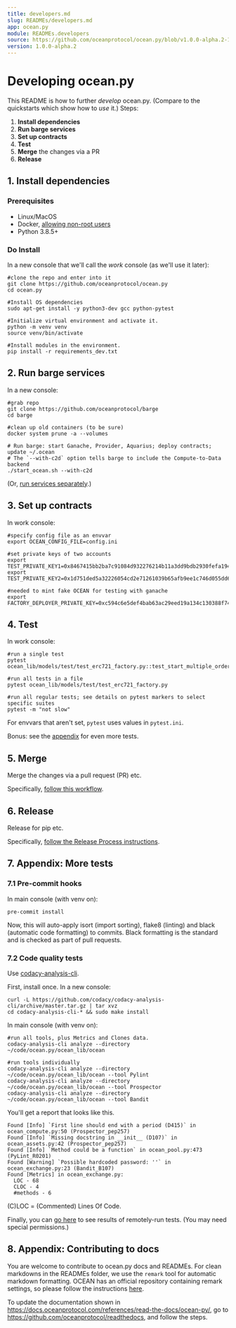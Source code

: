 ```yaml
---
title: developers.md
slug: READMEs/developers.md
app: ocean.py
module: READMEs.developers
source: https://github.com/oceanprotocol/ocean.py/blob/v1.0.0-alpha.2-1-g9fb6083/READMEs/developers.md
version: 1.0.0-alpha.2
---
```

<!--
Copyright 2022 Ocean Protocol Foundation
SPDX-License-Identifier: Apache-2.0
-->

# Developing ocean.py

This README is how to further _develop_ ocean.py. (Compare to the quickstarts which show how to _use_ it.)
Steps:

1.  **Install dependencies**
2.  **Run barge services**
3.  **Set up contracts**
4.  **Test**
5.  **Merge** the changes via a PR
6.  **Release**

## 1. Install dependencies

### Prerequisites

-   Linux/MacOS
-   Docker, [allowing non-root users](https://www.thegeekdiary.com/run-docker-as-a-non-root-user/)
-   Python 3.8.5+

### Do Install

In a new console that we'll call the _work_ console (as we'll use it later):

```console
#clone the repo and enter into it
git clone https://github.com/oceanprotocol/ocean.py
cd ocean.py

#Install OS dependencies
sudo apt-get install -y python3-dev gcc python-pytest

#Initialize virtual environment and activate it.
python -m venv venv
source venv/bin/activate

#Install modules in the environment.
pip install -r requirements_dev.txt
```

## 2. Run barge services

In a new console:

```console
#grab repo
git clone https://github.com/oceanprotocol/barge
cd barge

#clean up old containers (to be sure)
docker system prune -a --volumes

# Run barge: start Ganache, Provider, Aquarius; deploy contracts; update ~/.ocean
# The `--with-c2d` option tells barge to include the Compute-to-Data backend
./start_ocean.sh --with-c2d
```

(Or, [run services separately](services.md).)

## 3. Set up contracts

In work console:

```console
#specify config file as an envvar
export OCEAN_CONFIG_FILE=config.ini

#set private keys of two accounts
export TEST_PRIVATE_KEY1=0x8467415bb2ba7c91084d932276214b11a3dd9bdb2930fefa194b666dd8020b99
export TEST_PRIVATE_KEY2=0x1d751ded5a32226054cd2e71261039b65afb9ee1c746d055dd699b1150a5befc

#needed to mint fake OCEAN for testing with ganache
export FACTORY_DEPLOYER_PRIVATE_KEY=0xc594c6e5def4bab63ac29eed19a134c130388f74f019bc74b8f4389df2837a58
```

## 4. Test

In work console:
```console
#run a single test
pytest ocean_lib/models/test/test_erc721_factory.py::test_start_multiple_order

#run all tests in a file
pytest ocean_lib/models/test/test_erc721_factory.py

#run all regular tests; see details on pytest markers to select specific suites
pytest -m "not slow"

```

For envvars that aren't set, `pytest` uses values in `pytest.ini`.

Bonus: see the [appendix](developers.md#7-appendix-more-tests) for even more tests.

## 5. Merge

Merge the changes via a pull request (PR) etc.

Specifically, [follow this workflow](https://docs.oceanprotocol.com/concepts/contributing/#fix-or-improve-core-software).

## 6. Release

Release for pip etc.

Specifically, [follow the Release Process instructions](./release-process.md).

## 7. Appendix: More tests

### 7.1 Pre-commit hooks

In main console (with venv on):

```console
pre-commit install
```

Now, this will auto-apply isort (import sorting), flake8 (linting) and black (automatic code formatting) to commits. Black formatting is the standard and is checked as part of pull requests.

### 7.2 Code quality tests

Use [codacy-analysis-cli](https://github.com/codacy/codacy-analysis-cli).

First, install once. In a new console:

```console
curl -L https://github.com/codacy/codacy-analysis-cli/archive/master.tar.gz | tar xvz
cd codacy-analysis-cli-* && sudo make install
```

In main console (with venv on):

```console
#run all tools, plus Metrics and Clones data.
codacy-analysis-cli analyze --directory ~/code/ocean.py/ocean_lib/ocean

#run tools individually
codacy-analysis-cli analyze --directory ~/code/ocean.py/ocean_lib/ocean --tool Pylint
codacy-analysis-cli analyze --directory ~/code/ocean.py/ocean_lib/ocean --tool Prospector
codacy-analysis-cli analyze --directory ~/code/ocean.py/ocean_lib/ocean --tool Bandit
```

You'll get a report that looks like this.

```console
Found [Info] `First line should end with a period (D415)` in ocean_compute.py:50 (Prospector_pep257)
Found [Info] `Missing docstring in __init__ (D107)` in ocean_assets.py:42 (Prospector_pep257)
Found [Info] `Method could be a function` in ocean_pool.py:473 (PyLint_R0201)
Found [Warning] `Possible hardcoded password: ''` in ocean_exchange.py:23 (Bandit_B107)
Found [Metrics] in ocean_exchange.py:
  LOC - 68
  CLOC - 4
  #methods - 6
```

(C)LOC = (Commented) Lines Of Code.

Finally, you can [go here](https://app.codacy.com/gh/oceanprotocol/ocean.py/dashboard) to see results of remotely-run tests. (You may need special permissions.)

## 8. Appendix: Contributing to docs

You are welcome to contribute to ocean.py docs and READMEs. For clean markdowns in the READMEs folder, we use the `remark` tool for automatic markdown formatting.
OCEAN has an official repository containing remark settings, so please follow the instructions [here](https://github.com/oceanprotocol/ocean-remark).

To update the documentation shown in https://docs.oceanprotocol.com/references/read-the-docs/ocean-py/,
go to https://github.com/oceanprotocol/readthedocs, and follow the steps.
